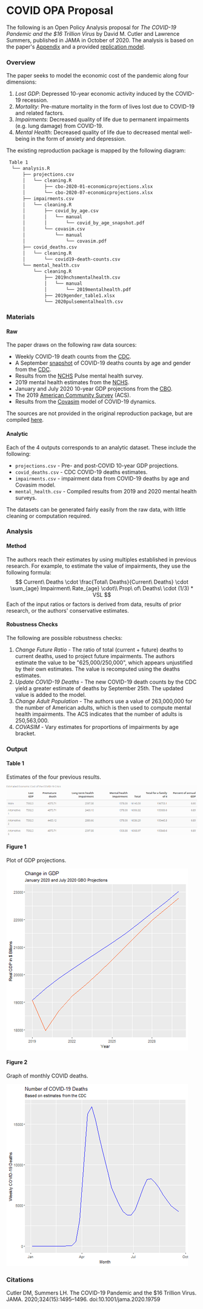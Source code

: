 # COVID OPA Proposal

The following is an Open Policy Analysis proposal for *The COVID-19 Pandemic and the $16 Trillion Virus* by David M. Cutler and Lawrence Summers, published in JAMA in October of 2020. The analysis is based on the paper's [Appendix](https://scholar.harvard.edu/files/cutler/files/cs_appendix.pdf) and a provided [replication model](https://github.com/petezh/ACRE-Cutler-Summers/blob/main/resources/model%20replication.xlsx).

### Overview

The paper seeks to model the economic cost of the pandemic along four dimensions:

1. *Lost GDP*: Depressed 10-year economic activity induced by the COVID-19 recession.
2. *Mortality*: Pre-mature mortality in the form of lives lost due to COVID-19 and related factors.
3. *Impairments*: Decreased quality of life due to permanent impairments (e.g. lung damage) from COVID-19.
4. *Mental Health*: Decreased quality of life due to decreased mental well-being in the form of anxiety and depression.

The existing reproduction package is mapped by the following diagram:

```
 Table 1
  └── analysis.R
      ├── projections.csv
      │   └── cleaning.R
      │       ├── cbo-2020-01-economicprojections.xlsx
      │       └── cbo-2020-07-economicprojections.xlsx
      ├── impairments.csv
      │   └── cleaning.R
      │       ├── covid_by_age.csv
      │       │   └── manual
      │       │       └── covid_by_age_snapshot.pdf
      │       └── covasim.csv
      │           └── manual
      │               └── covasim.pdf
      ├── covid_deaths.csv
      │   └── cleaning.R
      │       └── covid19-death-counts.csv
      └── mental_health.csv
          └── cleaning.R
              ├── 2019nchsmentalhealth.csv
              │   └── manual
              │       └── 2019mentalhealth.pdf
              ├── 2019gender_table1.xlsx
              └── 2020pulsementalhealth.csv
```

### Materials

#### Raw

The paper draws on the following raw data sources:

- Weekly COVID-19 death counts from the [CDC](https://data.cdc.gov/NCHS/Provisional-COVID-19-Death-Counts-by-Week-Ending-D/r8kw-7aab).
- A September [snapshot](https://www.ozarkfinancialnwa.com/files/53596/FirstTrust.Covid-19Tracker.2020.09.10.pdf) of COVID-19 deaths counts by age and gender from the [CDC](https://www.cdc.gov/nchs/nvss/vsrr/covid_weekly/index.htm).
- Results from the [NCHS](https://www.cdc.gov/nchs/covid19/pulse/mental-health.htm) Pulse mental health survey.
- 2019 mental health estimates from the [NCHS](https://www.cdc.gov/nchs/data/nhis/earlyrelease/ERmentalhealth-508.pdf).
- January and July 2020 10-year GDP projections from the [CBO](https://www.cbo.gov/data/budget-economic-data#4).
- The 2019 [American Community Survey](https://www2.census.gov/programs-surveys/demo/tables/age-and-sex/2019/age-sex-composition/) (ACS).
- Results from the [Covasim](https://www.medrxiv.org/content/10.1101/2020.05.10.20097469v2) model of COVID-19 dynamics.

The sources are not provided in the original reproduction package, but are compiled [here](https://github.com/petezh/ACRE-Cutler-Summers/tree/main/data/raw).

#### Analytic

Each of the 4 outputs corresponds to an analytic dataset. These include the following:

- `projections.csv` - Pre- and post-COVID 10-year GDP projections.
- `covid_deaths.csv` - CDC COVID-19 deaths estimates.
- `impairments.csv` - impairment data from COVID-19 deaths by age and Covasim model.
- `mental_health.csv` - Compiled results from 2019 and 2020 mental health surveys.

The datasets can be generated fairly easily from the raw data, with little cleaning or computation required.

### Analysis

#### Method

The authors reach their estimates by using multiples established in previous research. For example, to estimate the value of impairments, they use the following formula:
$$
Current\ Deaths \cdot \frac{Total\ Deaths}{Current\ Deaths} \cdot \sum_{age} Impairment\ Rate_{age} \cdot\\ Prop\ of\ Deaths\ \cdot (1/3) * VSL
$$
Each of the input ratios or factors is derived from data, results of prior research, or the authors' conservative estimates.

#### Robustness Checks

The following are possible robustness checks:

1. *Change Future Ratio* - The ratio of total (current + future) deaths to current deaths, used to project future impairments. The authors estimate the value to be "625,000/250,000", which appears unjustified by their own estimates. The value is recomputed using the deaths estimates.
2. *Update COVID-19 Deaths* - The new COVID-19 death counts by the CDC yield a greater estimate of deaths by September 25th. The updated value is added to the model.
3. *Change Adult Population* - The authors use a value of 263,000,000 for the number of American adults, which is then used to compute mental health impairments. The ACS indicates that the number of adults is 250,563,000.
4. *COVASIM* - Vary estimates for proportions of impairments by age bracket.

### Output

#### Table 1

Estimates of the four previous results.

![](results/results_fig.png)

#### Figure 1

Plot of GDP projections.

![](results/gdp_fig.png)

#### Figure 2

Graph of monthly COVID deaths.

![](results/deaths_fig.png)

### Citations

Cutler DM, Summers LH. The COVID-19 Pandemic and the $16 Trillion Virus. JAMA. 2020;324(15):1495–1496. doi:10.1001/jama.2020.19759







